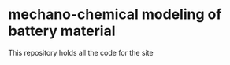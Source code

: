 mechano-chemical modeling of battery material
===========================================================

This repository holds all the code for the site 